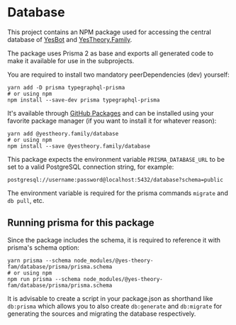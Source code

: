 # Database

This project contains an NPM package used for accessing the central database
of [YesBot](https://github.com/Yes-Theory-Fam/yesbot-ts)
and [YesTheory.Family](https://github.com/Yes-Theory-Fam/yestheory.family).

The package uses Prisma 2 as base and exports all generated code to make it available for use in the subprojects.

You are required to install two mandatory peerDependencies (dev) yourself:

```shell
yarn add -D prisma typegraphql-prisma
# or using npm
npm install --save-dev prisma typegraphql-prisma
```

It's available through [GitHub Packages](https://github.com/features/packages) and can be installed using your favorite
package manager (if you want to install it for whatever reason):

```shell
yarn add @yestheory.family/database
# or using npm
npm install --save @yestheory.family/database
```

This package expects the environment variable `PRISMA_DATABASE_URL` to be set to a valid PostgreSQL connection string,
for example:

```
postgresql://username:password@localhost:5432/database?schema=public
```

The environment variable is required for the prisma commands `migrate` and `db pull`, etc.

## Running prisma for this package

Since the package includes the schema, it is required to reference it with prisma's schema option:

```shell
yarn prisma --schema node_modules/@yes-theory-fam/database/prisma/prisma.schema
# or using npm
npm run prisma --schema node_modules/@yes-theory-fam/database/prisma/prisma.schema
```

It is advisable to create a script in your package.json as shorthand like `db:prisma` which allows you to also
create `db:generate` and `db:migrate` for generating the sources and migrating the database respectively. 

